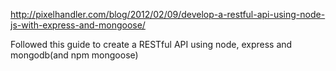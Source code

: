 http://pixelhandler.com/blog/2012/02/09/develop-a-restful-api-using-node-js-with-express-and-mongoose/

Followed this guide to create a RESTful API using node, express and mongodb(and npm mongoose)

